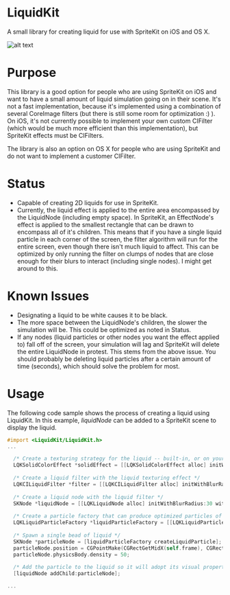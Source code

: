 LiquidKit
=========

A small library for creating liquid for use with SpriteKit on iOS and OS X.

![alt text](https://raw.githubusercontent.com/kevinhartman/LiquidKit/master/screenshot.png)

Purpose
=======
This library is a good option for people who are using SpriteKit on iOS and want to have a small amount of liquid simulation going on in their scene. It's not a fast implementation, because it's implemented using a combination of several CoreImage filters (but there is still some room for optimization :) ). On iOS, it's not currently possible to implement your own custom CIFilter (which would be much more efficient than this implementation), but SpriteKit effects must be CIFilters.

The library is also an option on OS X for people who are using SpriteKit and do not want to implement a customer CIFilter.

Status
======
* Capable of creating 2D liquids for use in SpriteKit.
* Currently, the liquid effect is applied to the entire area encompassed by the LiquidNode (including empty space). In SpriteKit, an EffectNode's effect is applied to the smallest rectangle that can be drawn to encompass all of it's children. This means that if you have a single liquid particle in each corner of the screen, the filter algorithm will run for the entire screen, even though there isn't much liquid to affect. This can be optimized by only running the filter on clumps of nodes that are close enough for their blurs to interact (including single nodes). I might get around to this.

Known Issues
============
* Designating a liquid to be white causes it to be black.
* The more space between the LiquidNode's children, the slower the simulation will be. This could be optimized as noted in Status.
* If any nodes (liquid particles or other nodes you want the effect applied to) fall off of the screen, your simulation will lag and SpriteKit will delete the entire LiquidNode in protest. This stems from the above issue. You should probably be deleting liquid particles after a certain amount of time (seconds), which should solve the problem for most.

Usage
=====
The following code sample shows the process of creating a liquid using LiquidKit. In this example, <i>liquidNode</i> can be added to a SpriteKit scene to display the liquid.


`````objective-c
#import <LiquidKit/LiquidKit.h>
...

  /* Create a texturing strategy for the liquid -- built-in, or on your own */
  LQKSolidColorEffect *solidEffect = [[LQKSolidColorEffect alloc] initWithColor:[NSColor magentaColor] withIndex:100 withWidth:256];
  
  /* Create a liquid filter with the liquid texturing effect */
  LQKCILiquidFilter *filter = [[LQKCILiquidFilter alloc] initWithBlurRadius:30 withLiquidEffect:solidEffect];
  
  /* Create a liquid node with the liquid filter */
  SKNode *liquidNode = [[LQKLiquidNode alloc] initWithBlurRadius:30 withLiquidFilter:filter];
  
  /* Create a particle factory that can produce optimized particles of a given size */
  LQKLiquidParticleFactory *liquidParticleFactory = [[LQKLiquidParticleFactory alloc] initWithRadius:15];
  
  /* Spawn a single bead of liquid */
  SKNode *particleNode = [liquidParticleFactory createLiquidParticle];
  particleNode.position = CGPointMake(CGRectGetMidX(self.frame), CGRectGetMidY(self.frame));
  particleNode.physicsBody.density = 50;
  
  /* Add the particle to the liquid so it will adopt its visual properties */
  [liquidNode addChild:particleNode];

...

`````

